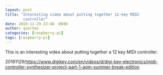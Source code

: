 ```yaml
---
layout: post
title: "Interesting video about putting together 12-key MIDI
        controller"
date: 2019-11-29 23:48 -0600
author: quorten
categories: [raspberry-pi]
tags: [raspberry-pi]
---
```


This is an interesting video about putting together a 12 key MIDI
controller.

20191129/https://www.digikey.com/en/videos/d/digi-key-electronics/midi-controller-synthesizer-project-part-1-agm-summer-break-edition
